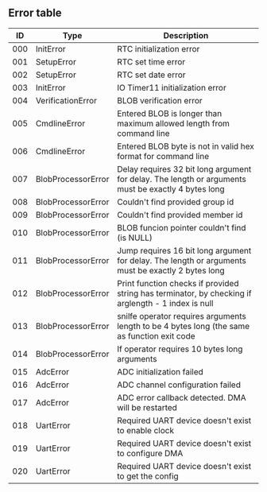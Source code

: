 Error table
-----------

|  ID  |     Type           |         Description                                                                                 |
|:----:|--------------------|-----------------------------------------------------------------------------------------------------|
|  000 | InitError          | RTC initialization error                                                                            |
|  001 | SetupError         | RTC set time error                                                                                  |
|  002 | SetupError         | RTC set date error                                                                                  |
|  003 | InitError          | IO Timer11 initialization error                                                                     |
|  004 | VerificationError  | BLOB verification error                                                                             |
|  005 | CmdlineError       | Entered BLOB is longer than maximum allowed length from command line                                |
|  006 | CmdlineError       | Entered BLOB byte is not in valid hex format for command line                                       |
|  007 | BlobProcessorError | Delay requires 32 bit long argument for delay. The length or arguments must be exactly 4 bytes long |
|  008 | BlobProcessorError | Couldn't find provided group id                                                                     |
|  009 | BlobProcessorError | Couldn't find provided member id                                                                    |
|  010 | BlobProcessorError | BLOB funcion pointer couldn't find (is NULL)                                                        |
|  011 | BlobProcessorError | Jump requires 16 bit long argument for delay. The length or arguments must be exactly 2 bytes long  |
|  012 | BlobProcessorError | Print function checks if provided string has terminator, by checking if arglength - 1 index is null |
|  013 | BlobProcessorError | snilfe operator requires arguments length to be 4 bytes long (the same as function exit code        |
|  014 | BlobProcessorError | If operator requires 10 bytes long arguments                                                        |
|  015 | AdcError           | ADC initialization failed                                                                           |
|  016 | AdcError           | ADC channel configuration failed                                                                    |
|  017 | AdcError           | ADC error callback detected. DMA will be restarted                                                  |
|  018 | UartError          | Required UART device doesn't exist to enable clock                                                  |
|  019 | UartError          | Required UART device doesn't exist to configure DMA                                                 |
|  020 | UartError          | Required UART device doesn't exist to get the config                                                |
